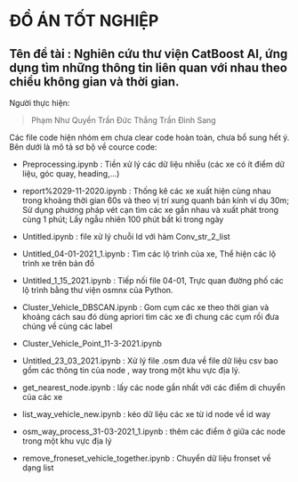 # ĐỒ ÁN TỐT NGHIỆP

## Tên đề tài : Nghiên cứu thư viện CatBoost AI, ứng dụng tìm những thông tin liên quan với nhau theo chiều không gian và thời gian.

Người thực hiện:
> Phạm Như Quyền
> Trần Đức Thắng
> Trần Đình Sang

Các file code hiện nhóm em chưa clear code hoàn toàn, chưa bổ sung hết ý. Bên dưới là mô tả sơ bộ về cource code:

- Preprocessing.ipynb : Tiền xử lý các dữ liệu nhiễu (các xe có ít điểm dữ liệu, góc quay, heading,...)

- report%2029-11-2020.ipynb : Thống kê các xe xuất hiện cùng nhau trong khoảng thời gian 60s và theo vị trí xung quanh bán kính ví 
dụ 30m; Sử dụng phương pháp vét cạn tìm các xe gần nhau và xuất phát trong cùng 1 phút; Lấy ngẫu nhiên 100 phút bất kì trong ngày

- Untitled.ipynb : file xử lý chuỗi Id với hàm Conv_str_2_list

- Untitled_04-01-2021_1.ipynb : Tìm các lộ trình của xe, Thể hiện các lộ trình xe trên bản đồ

- Untitled_1_15_2021.ipynb : Tiếp nối file 04-01, Trực quan đường phố các lộ trình bằng thư viện osmnx của Python.

- Cluster_Vehicle_DBSCAN.ipynb : Gom cụm các xe theo thời gian và khoảng cách sau đó dùng apriori tìm các xe đi chung các cụm rồi 
đưa chúng về cùng các label
 
- Cluster_Vehicle_Point_11-3-2021.ipynb

- Untitled_23_03_2021.ipynb : Xử lý file .osm đưa về file dữ liệu csv bao gồm các thông tin của node , way trong một khu vực địa lý.

- get_nearest_node.ipynb : lấy các node gần nhất với các điểm di chuyển của các xe

- list_way_vehicle_new.ipynb : kéo dữ liệu các xe từ id node về id way

- osm_way_process_31-03-2021_1.ipynb : thêm các điểm ở giữa các node trong một khu vực địa lý

- remove_froneset_vehicle_together.ipynb : Chuyển dữ liệu fronset về dạng list
